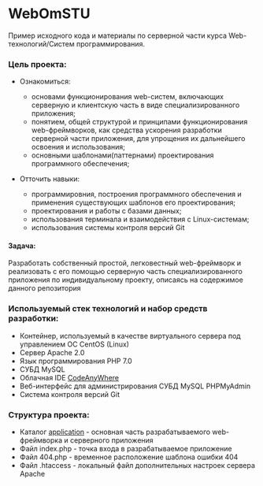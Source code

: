 # WebOmSTU

Пример исходного кода и материалы по серверной части курса Web-технологий/Систем программирования.

### Цель проекта: ###

- Ознакомиться:
  - основами функционирования web-систем, включающих серверную и клиентскую часть в виде специализированного приложения;
  - понятием, общей структурой и принципами функционирования web-фреймворков, как средства ускорения разработки серверной части приложения, для упрощения их дальнейшего освоения и использования;
  - основными шаблонами(паттернами) проектирования программного обеспечения;
  
- Отточить навыки:
  - программировния, построения программного обеспечения и применения существующих шаблонов его проектирования;
  - проектирования и работы с базами данных;
  - использования терминала и взаимодействия с Linux-системам;
  - использования системы контроля версий Git
  
#### Задача: ####
Разработать собственный простой, легковестный web-фреймворк и реализовать с его помощью серверную часть специализированного приложения по индивидуальному проекту, описаясь на содержимое данного репозитория

### Используемый стек технологий и набор средств разработки: ###
- Контейнер, используемый в качестве виртуального сервера под управлением ОС CentOS (Linux)
- Сервер Apache 2.0
- Язык программирования PHP 7.0
- СУБД MySQL
- Облачная IDE [CodeAnyWhere](https://codeanywhere.com)
- Веб-интерфейс для администрирования СУБД MySQL PHPMyAdmin
- Система контроля версий Git

### Структура проекта: ###
- Каталог [application](https://bitbucket.org/Alexandr1994/webomstu/src/master/application/) - основная часть разрабатываемого web-фреймворка и серверного приложения
- Файл index.php - точка входа в разрабатываемое приложение
- Файл 404.php - временное расположение шаблона ошибки 404
- Файл .htaccess - локальный файл дополнительных настроек сервера Apache
